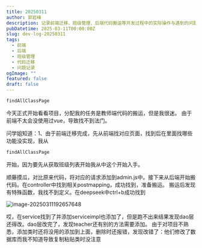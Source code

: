 ```yaml
---
title: 20250311
author: 郭岩峰
description: 记录前端迁移、班级管理、后端代码搬运等开发过程中的实际操作与遇到的问题。
pubDatetime: 2025-03-11T00:00:00Z
slug: dev-log-20250311
tags:
  - 前端
  - 后端
  - 班级管理
  - 代码迁移
  - 问题记录
ogImage: ""
featured: false
draft: false
---
```


```java
findAllClassPage
```

今天正式开始看看项目，分配我的任务是教师端代码的搬运，但是我很迷。
由于前端不太会没使用过vue，导致找不到法门。

问学姐知道：1、由于前端迁移完成，先从前端找对应页面，找到后在里面找哪些功能没实现，我从

```java
findAllClassPage
```

开始，因为要先从获取班级列表开始我从中这个开始入手。

顺藤摸瓜，对比原来代码，将对应的请求添加到admin.js中。接下来从后端开始搬代码。在controller中找到相关postmapping，成功找到，准备搬运。
搬运后发现有特殊函数，我找不到定义。在deepseek中ctrl+b成功找到

![image-20250311192657648](@assets/images/image-20250311192657648.png)

哎，在service找到了并添加serviceimpl也添加了，但是跑不出来结果发现dao层还得改。dao层改完了，发现teacher还有别的方法需要添加。
由于对项目不熟悉，添加类时还将没用的添加到上面，删除时还报错，发现改错了：他们修改了数据库而我不知道导致复制粘贴类时没注意